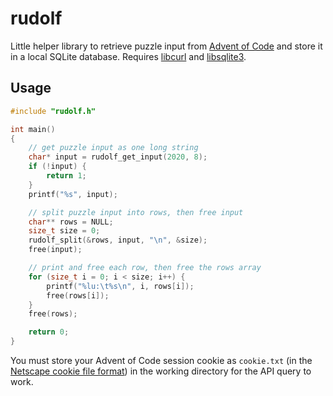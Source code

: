 # rudolf

Little helper library to retrieve puzzle input from [Advent of Code](https://adventofcode.com/) and store it in a local SQLite database. Requires [libcurl](https://curl.se/) and [libsqlite3](https://sqlite.org/).

## Usage

```c
#include "rudolf.h"

int main()
{
    // get puzzle input as one long string
    char* input = rudolf_get_input(2020, 8);
    if (!input) {
        return 1;
    }
    printf("%s", input);

    // split puzzle input into rows, then free input
    char** rows = NULL;
    size_t size = 0;
    rudolf_split(&rows, input, "\n", &size);
    free(input);

    // print and free each row, then free the rows array
    for (size_t i = 0; i < size; i++) {
        printf("%lu:\t%s\n", i, rows[i]);
        free(rows[i]);
    }
    free(rows);

    return 0;
}
```

You must store your Advent of Code session cookie as `cookie.txt` (in the [Netscape cookie file format](https://curl.se/docs/http-cookies.html)) in the working directory for the API query to work.
